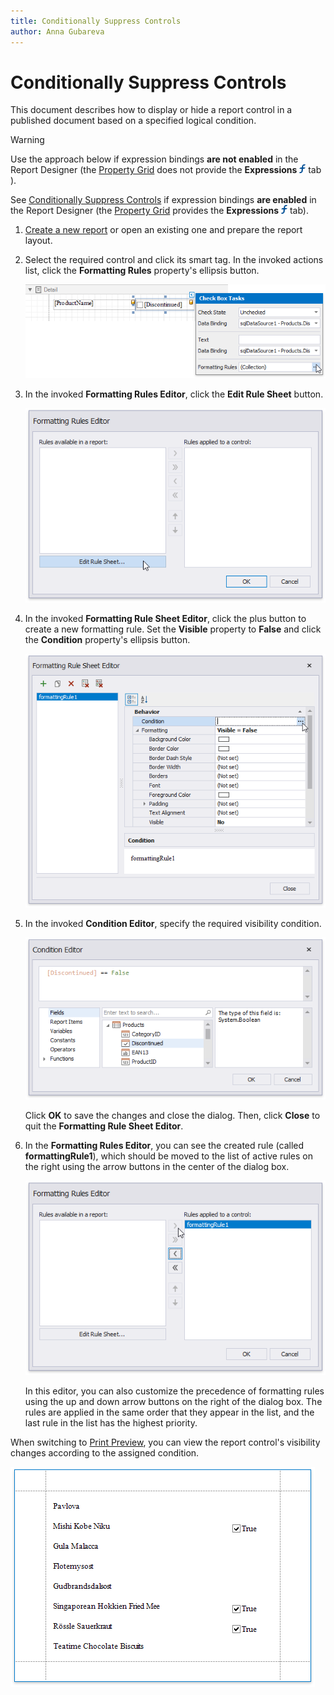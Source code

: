 ```yaml
---
title: Conditionally Suppress Controls
author: Anna Gubareva
---
```

# Conditionally Suppress Controls

This document describes how to display or hide a report control in a published document based on a specified logical condition.

> [!Warning]
> Use the approach below if expression bindings **are not enabled** in the Report Designer (the [Property Grid](../../report-designer-tools/ui-panels/property-grid.md) does not provide the **Expressions** ![](../../../../../images/eurd-win-property-grid-expressions-icon.png) tab ).
>
> See [Conditionally Suppress Controls](../shape-data-expression-bindings/conditionally-supress-controls.md)  if expression bindings **are enabled** in the Report Designer (the [Property Grid](../../report-designer-tools/ui-panels/property-grid.md) provides the **Expressions** ![](../../../../../images/eurd-win-property-grid-expressions-icon.png) tab).
1. [Create a new report](../../add-new-reports.md) or open an existing one and prepare the report layout.

2. Select the required control and click its smart tag. In the invoked actions list, click the **Formatting Rules** property's ellipsis button. 

    ![](../../../../../images/eurd-win-shaping-check-box-formatting-rules-property.png)

3. In the invoked **Formatting Rules Editor**, click the **Edit Rule Sheet** button.

    ![](../../../../../images/eurd-win-shaping-edit-rule-sheet.png)

4. In the invoked **Formatting Rule Sheet Editor**, click the plus button to create a new formatting rule. Set the **Visible** property to **False** and click the **Condition** property's ellipsis button.

	![](../../../../../images/eurd-win-shaping-formatting-rule-settings.png)

5. In the invoked **Condition Editor**, specify the required visibility condition.
	
	![](../../../../../images/eurd-win-shaping-formatting-rule-suppress-expression.png)
	

	Click **OK** to save the changes and close the dialog. Then, click **Close** to quit the **Formatting Rule Sheet Editor**.

6. In the **Formatting Rules Editor**, you can see the created rule (called **formattingRule1**), which should be moved to the list of active rules on the right using the arrow buttons in the center of the dialog box.

	![](../../../../../images/eurd-win-shaping-apply-formatting-rule.png)

	In this editor, you can also customize the precedence of formatting rules using the up and down arrow buttons on the right of the dialog box. The rules are applied in the same order that they appear in the list, and the last rule in the list has the highest priority.

When switching to [Print Preview](../../preview-print-and-export-reports.md), you can view the report control's visibility changes according to the assigned condition.

![](../../../../../images/eurd-win-shaping-suppress-result.png)
